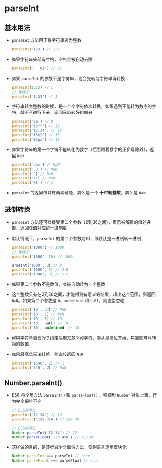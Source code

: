 # parseInt

## 基本用法

  - `parseInt` 方法用于将字符串转为整数

    ```javascript
    parseInt('123') // 123
    ```

  - 如果字符串头部有空格，空格会被自动去除

    ```javascript
    parseInt('   81') // 81
    ```

  - 如果 `parseInt` 的参数不是字符串，则会先转为字符串再转换

    ```javascript
    parseInt(1.23) // 1
    // 等同于
    parseInt('1.23') // 1
    ```

  - 字符串转为整数的时候，是一个个字符依次转换，如果遇到不能转为数字的字符，就不再进行下去，返回已经转好的部分

    ```javascript
    parseInt('8a') // 8
    parseInt('12**') // 12
    parseInt('12.34') // 12
    parseInt('15e2') // 15
    parseInt('15px') // 15
    ```

  - 如果字符串的第一个字符不能转化为数字（后面跟着数字的正负号除外），返回 `NaN`

    ```javascript
    parseInt('abc') // NaN
    parseInt('.3') // NaN
    parseInt('') // NaN
    parseInt('+') // NaN
    parseInt('+1') // 1
    ```

  - `parseInt` 的返回值只有两种可能，要么是一个 **十进制整数**，要么是 `NaN`

## 进制转换

  - `parseInt` 方法还可以接受第二个参数（2到36之间），表示被解析的值的进制，返回该值对应的十进制数

  - 默认情况下，`parseInt` 的第二个参数为10，即默认是十进制转十进制

    ```javascript
    parseInt('1000') // 1000
    // 等同于
    parseInt('1000', 10) // 1000
    ```

    ```javascript
    arseInt('1000', 2) // 8
    parseInt('1000', 6) // 216
    parseInt('1000', 8) // 512
    ```

  - 如果第二个参数不是数值，会被自动转为一个整数

  - 这个整数只有在2到36之间，才能得到有意义的结果，超出这个范围，则返回 `NaN`。如果第二个参数是 `0`、`undefined` 和 `null`，则直接忽略

    ```javascript
    parseInt('10', 37) // NaN
    parseInt('10', 1) // NaN
    parseInt('10', 0) // 10
    parseInt('10', null) // 10
    parseInt('10', undefined) // 10
    ```

  - 如果字符串包含对于指定进制无意义的字符，则从最高位开始，只返回可以转换的数值

  - 如果最高位无法转换，则直接返回 `NaN`

    ```javascript
    parseInt('1546', 2) // 1
    parseInt('546', 2) // NaN
    ```

## Number.parseInt()

  - ES6 将全局方法 `parseInt()` 和 `parseFloat()` ，移植到 `Number` 对象上面，行为完全保持不变

    ```javascript
    // ES5的写法
    parseInt('12.34') // 12
    parseFloat('123.45#') // 123.45

    // ES6的写法
    Number.parseInt('12.34') // 12
    Number.parseFloat('123.45#') // 123.45
    ```

  - 这样做的目的，是逐步减少全局性方法，使得语言逐步模块化

    ```javascript
    Number.parseInt === parseInt // true
    Number.parseFloat === parseFloat // true
    ```
